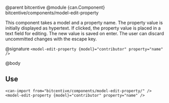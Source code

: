 @parent bitcentive
@module {can.Component} bitcentive/components/model-edit-property <model-edit-property>

This component takes a model and a property name.
The property value is initially displayed as hypertext.
If clicked, the property value is placed in a text field for editing.
The new value is saved on enter.
The user can discard uncommitted changes with the escape key.

@signature `<model-edit-property {model}="contributor" property="name" />`

@body

## Use

```
<can-import from="bitcentive/components/model-edit-property/" />
<model-edit-property {model}="contributor" property="name" />
```
